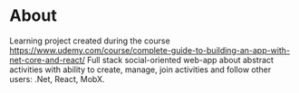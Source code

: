 # About

Learning project created during the course https://www.udemy.com/course/complete-guide-to-building-an-app-with-net-core-and-react/
Full stack social-oriented web-app about abstract activities with ability to create, manage, join activities and follow other users: .Net, React, MobX.
